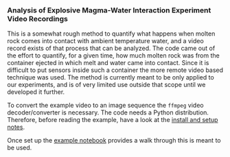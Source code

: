 
### Analysis of Explosive Magma-Water Interaction Experiment Video Recordings

This is a somewhat rough method to quantify what happens when molten rock comes into contact with ambient temperature water, and a video record exists of that process that can be analyzed.
The code came out of the effort to quantify, for a given time, how much molten rock was from the container ejected in which melt and water came into contact.
Since it is difficult to put sensors inside such a container the more remote video based technique was used.
The method is currently meant to be only applied to our experiments, and is of very limited use outside that scope until we developed it further.

To convert the example video to an image sequence the `ffmpeg` video decoder/converter is necessary. The code needs a Python distribution. Therefore, before reading the example, have a look at the [install and setup notes](./setup.md).

Once set up the [example notebook](./Luminance-example.ipynb) provides a walk through this is meant to be used.
